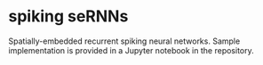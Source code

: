 # spiking seRNNs

Spatially-embedded recurrent spiking neural networks. Sample implementation is provided in a Jupyter notebook in the repository.
